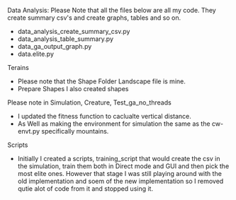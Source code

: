 Data Analysis: Please Note that all the files below are all my code. 
They create summary csv's and create graphs, tables and so on. 
- data_analysis_create_summary_csv.py
- data_analysis_table_summary.py
- data_ga_output_graph.py
- data.elite.py

Terains 
- Please note that the Shape Folder Landscape file is mine.
- Prepare Shapes I also created shapes

Please note in Simulation, Creature, Test_ga_no_threads 
- I updated the fitness function to caclualte vertical distance. 
- As Well as making the environment for simulation the same as the cw-envt.py specifically mountains. 

Scripts
- Initially I created a scripts, training_script that would create the csv in the simulation, train them both in Direct mode and GUI and then pick the most elite ones. However that stage I was still playing around with the old implementation and soem of the new implementation so I removed qutie alot of code from it and stopped using it. 
